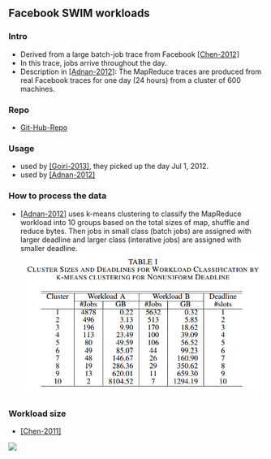 Facebook SWIM workloads
---


### Intro
- Derived from a large batch-job trace from Facebook [[Chen-2012]](http://www.odbms.org/2014/03/statistical-workload-injector-mapreduce-swim/)
- In this trace, jobs arrive throughout the day. 
- Description in [[Adnan-2012]](../papers/AdnanS12_dynamic-deferral-geoDC.md): The MapReduce traces are produced from real Facebook traces for one day (24 hours) from a cluster of 600 machines.

### Repo
- [Git-Hub-Repo](https://github.com/SWIMProjectUCB/SWIM)

### Usage
- used by [[Goiri-2013]](https://github.com/hxwang/GreenDC-Summary/blob/master/GoiriIK13_Designing-and-Managing-Datacenters-Powered-by-Renewable-Energy.md), they picked up the day Jul 1, 2012.
- used by [[Adnan-2012]](../papers/AdnanS12_dynamic-deferral-geoDC.md)

### How to process the data
- [[Adnan-2012]](../papers/AdnanS12_dynamic-deferral-geoDC.md) uses k-means clustering to classify the MapReduce workload into 10 groups based on the total sizes of map, shuffle and reduce bytes. Then jobs in small class (batch jobs) are assigned with larger deadline and larger class (interative jobs) are assigned with smaller deadline.
![](../figs/kmeanCluster.PNG)

### Workload size
- [[Chen-2011]](http://ieeexplore.ieee.org/stamp/stamp.jsp?tp=&arnumber=6005383)

![](./figs/FBYHsize.PNG)
